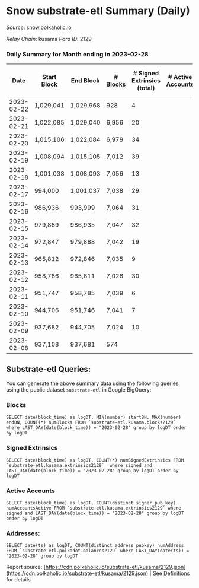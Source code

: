 # Snow substrate-etl Summary (Daily)

_Source_: [snow.polkaholic.io](https://snow.polkaholic.io)

*Relay Chain*: kusama
*Para ID*: 2129



### Daily Summary for Month ending in 2023-02-28


| Date | Start Block | End Block | # Blocks | # Signed Extrinsics (total) | # Active Accounts | # Passive | # New | # Addresses with Balances | # Events | # Transfers | # XCM Transfers In | # XCM Transfers Out |
| ---- | ----------- | --------- | -------- | --------------------------- | ----------------- | --------- | ----- | ------------------------- | -------- | ----------- | ------------------ | ------------------- |
| 2023-02-22 | 1,029,041 | 1,029,968 | 928  | 4 |  |  |  |  | 4,620 | 5  |   |   |
| 2023-02-21 | 1,022,085 | 1,029,040 | 6,956  | 20 |  |  |  |  | 21,954 | 35  |   |   |
| 2023-02-20 | 1,015,106 | 1,022,084 | 6,979  | 34 |  |  |  |  | 21,812 | 76  |   |   |
| 2023-02-19 | 1,008,094 | 1,015,105 | 7,012  | 39 |  |  |  |  | 21,753 | 66  |   |   |
| 2023-02-18 | 1,001,038 | 1,008,093 | 7,056  | 13 |  |  |  |  | 21,404 | 21  |   |   |
| 2023-02-17 | 994,000 | 1,001,037 | 7,038  | 29 |  |  |  |  | 21,447 | 38  |   |   |
| 2023-02-16 | 986,936 | 993,999 | 7,064  | 31 |  |  |  |  | 21,571 | 40  |   |   |
| 2023-02-15 | 979,889 | 986,935 | 7,047  | 32 |  |  |  |  | 21,555 | 38  |   |   |
| 2023-02-14 | 972,847 | 979,888 | 7,042  | 19 |  |  |  |  | 21,375 | 28  |   |   |
| 2023-02-13 | 965,812 | 972,846 | 7,035  | 9 |  |  |  |  | 21,294 | 18  |   |   |
| 2023-02-12 | 958,786 | 965,811 | 7,026  | 30 |  |  |  |  | 21,443 | 40  |   |   |
| 2023-02-11 | 951,747 | 958,785 | 7,039  | 6 |  |  |  |  | 21,225 | 9  |   |   |
| 2023-02-10 | 944,706 | 951,746 | 7,041  | 7 |  |  |  |  | 21,264 | 8  |   |   |
| 2023-02-09 | 937,682 | 944,705 | 7,024  | 10 |  |  |  |  | 21,465 | 17  |   |   |
| 2023-02-08 | 937,108 | 937,681 | 574  |  |  |  |  |  | 1,722 |   |   |   |

## Substrate-etl Queries:
You can generate the above summary data using the following queries using the public dataset `substrate-etl` in Google BigQuery:


### Blocks
```
SELECT date(block_time) as logDT, MIN(number) startBN, MAX(number) endBN, COUNT(*) numBlocks FROM `substrate-etl.kusama.blocks2129`  where LAST_DAY(date(block_time)) = "2023-02-28" group by logDT order by logDT
```


### Signed Extrinsics
```
SELECT date(block_time) as logDT, COUNT(*) numSignedExtrinsics FROM `substrate-etl.kusama.extrinsics2129`  where signed and LAST_DAY(date(block_time)) = "2023-02-28" group by logDT order by logDT
```


### Active Accounts
```
SELECT date(block_time) as logDT, COUNT(distinct signer_pub_key) numAccountsActive FROM `substrate-etl.kusama.extrinsics2129` where signed and LAST_DAY(date(block_time)) = "2023-02-28" group by logDT order by logDT
```


### Addresses:
```
SELECT date(ts) as logDT, COUNT(distinct address_pubkey) numAddress FROM `substrate-etl.polkadot.balances2129` where LAST_DAY(date(ts)) = "2023-02-28" group by logDT
```



Report source: [https://cdn.polkaholic.io/substrate-etl/kusama/2129.json](https://cdn.polkaholic.io/substrate-etl/kusama/2129.json) | See [Definitions](/DEFINITIONS.md) for details
